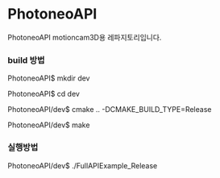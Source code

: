 # PhotoneoAPI
PhotoneoAPI motioncam3D용 레파지토리입니다.

### build 방법
<p>PhotoneoAPI$ mkdir dev</p>
<p>PhotoneoAPI$ cd dev</p>
<p>PhotoneoAPI/dev$ cmake .. -DCMAKE_BUILD_TYPE=Release</p>
<p>PhotoneoAPI/dev$ make</p>

### 실행방법
<p>PhotoneoAPI/dev$ ./FullAPIExample_Release </p>


